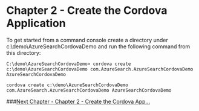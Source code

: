# Chapter 2 - Create the Cordova Application

To get started from a command console create a directory under c:\demo\AzureSearchCordovaDemo and run the following command from this directory:
<pre><code>C:\demo\AzureSearchCordovaDemo> cordova create c:\demo\AzureSearchCordovaDemo com.AzureSearch.AzureSearchCordovaDemo AzureSearchCordovaDemo
</code></pre>

<pre><code>cordova create c:\demo\AzureSearchCordovaDemo com.AzureSearch.AzureSearchCordovaDemo AzureSearchCordovaDemo
</code></pre>


###[Next Chapter - Chapter 2 - Create the Cordova App...](https://github.com/liamca/AzureSearchMobile/tree/master/Chapter%202%20-%20Create%20the%20Cordova%20App)
